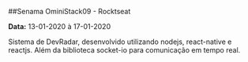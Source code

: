 ##Senama OminiStack09 - Rocktseat

**Data:** 13-01-2020 à 17-01-2020

Sistema de DevRadar, desenvolvido utilizando nodejs, react-native e reactjs. Além da biblioteca socket-io para comunicação em tempo real.

